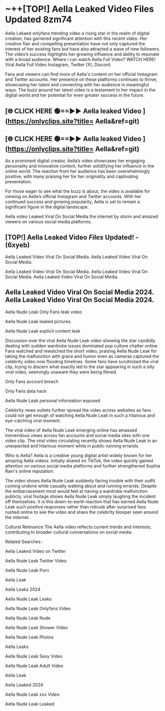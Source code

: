 # ~++[TOP!]  Aella Leaked Video Files Updated 8zm74<br>

 Aella Lekaed onlyfans trending video a rising star in the realm of digital creation, has garnered significant attention with this recent video. Her creative flair and compelling presentation have not only captured the interest of her existing fans but have also attracted a wave of new followers. The video’s success highlights her growing influence and ability to resonate with a broad audience.
Where i can watch  Aella Full Video? WATCH HERE! Viral  Aella Full Video Instagram, Twitter (X), Discord.


Fans and viewers can find more of  Aella's content on her official Instagram and Twitter accounts. Her presence on these platforms continues to thrive, showcasing her talent and connecting with her audience in meaningful ways. The buzz around her latest video is a testament to her impact in the digital world and her potential for even greater success in the future.


## [🌐 CLICK HERE 🟢==►►  Aella leaked Video ](https://onlyclips.site?title= Aella&ref=git)

## [🌐 CLICK HERE 🟢==►►  Aella leaked Video ](https://onlyclips.site?title= Aella&ref=git)


As a prominent digital creator,  Aella’s video showcases her engaging personality and innovative content, further solidifying her influence in the online world. The reaction from her audience has been overwhelmingly positive, with many praising her for her originality and captivating presentation.

For those eager to see what the buzz is about, the video is available for viewing on  Aella’s official Instagram and Twitter accounts. With her continued success and growing popularity,  Aella is set to remain a significant figure in the digital landscape.


  Aella video Leaked Viral On Social Media the internet by storm and amazed viewers on various social media platforms.


## [TOP!]  Aella Leaked Video *Files* Updated! - (6xyeb) 

 Aella Leaked Video Viral On Social Media. Aella Leaked Video Viral On Social Media.

 Aella Leaked Video Viral On Social Media. Aella Leaked Video Viral On Social Media. Aella Leaked Video Viral On Social Media.


##  Aella Leaked Video Viral On Social Media 2024. Aella Leaked Video Viral On Social Media 2024.
 Aella Nude Leak Only Fans leak video

 Aella Nude Leak leaked pictures

 Aella Nude Leak explicit content leak

Discussion over the viral  Aella Nude Leak video showing the star candidly dealing with sudden wardrobe issues dominated pop culture chatter online. Fans watched and rewatched the short video, praising  Aella Nude Leak for taking the malfunction with grace and humor even as cameras captured the celebrity video now flooding timelines. Some fans have scrutinized the viral clip, trying to discern what exactly led to the star appearing in such a silly viral video, seemingly unaware they were being filmed.


Only Fans account breach

Only Fans data hack

 Aella Nude Leak personal information exposed

Celebrity news outlets further spread the video across websites as fans could not get enough of watching  Aella Nude Leak in such a hilarious and eye-catching viral moment.


The viral video of  Aella Nude Leak emerging online has amassed tremendous views across fan accounts and social media sites with one video clip. The viral video circulating recently shows  Aella Nude Leak in an unexpected and hilarious moment while in public running errands.


Who is  Aella?  Aella is a creative young digital artist widely known for her amazing  Aella videos. Initially shared on TikTok, the video quickly gained attention on various social media platforms and further strengthened Sophia Rain's online reputation.

The video shows  Aella Nude Leak suddenly facing trouble with their outfit coming undone while casually walking about and running errands. Despite the embarrassment most would feel at having a wardrobe malfunction publicly, viral footage shows  Aella Nude Leak simply laughing the incident off themselves. It is this down-to-earth reaction that has earned  Aella Nude Leak such positive responses rather than ridicule after surprised fans rushed online to see the video and share the celebrity blooper seen around the internet.

Cultural Relevance The  Aella video reflects current trends and interests, contributing to broader cultural conversations on social media.

Related Searches :

 Aella Leaked Video on Twitter

 Aella Nude Leak Twitter Video

 Aella Nude Leak Porn

 Aella Leak 

 Aella Leaks 2024

 Aella Nude Leak Leaks

 Aella Nude Leak Onlyfans Video

 Aella Nude Leak Nude

 Aella Nude Leak Shower Video

 Aella Nude Leak Photos

 Aella Leaks

 Aella Nude Leak Sexy Video

 Aella Nude Leak Adult Video

 Aella Leak

 Aella Leaked 2024

 Aella Nude Leak xxx Video

 Aella Nude Leak Leaked